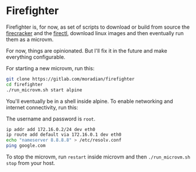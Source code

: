 # Firefighter

Firefighter is, for now, as set of scripts to download or build from source the [firecracker](https://github.com/firecracker-microvm/firecracker) and the [firectl](https://github.com/firecracker-microvm/firectl), download linux images and then eventually run them as a microvm.

For now, things are opinionated. But I'll fix it in the future and make everything configurable.

For starting a new microvm, run this:

```bash
git clone https://gitlab.com/moradian/firefighter
cd firefighter
./run_microvm.sh start alpine
```

You'll eventually be in a shell inside alpine. To enable networking and internet connectivity, run this:

The username and password is `root`.

```bash
ip addr add 172.16.0.2/24 dev eth0
ip route add default via 172.16.0.1 dev eth0
echo "nameserver 8.8.8.8" > /etc/resolv.conf
ping google.com
```

To stop the microvm, run `restart` inside microvm and then `./run_microvm.sh stop` from your host.
